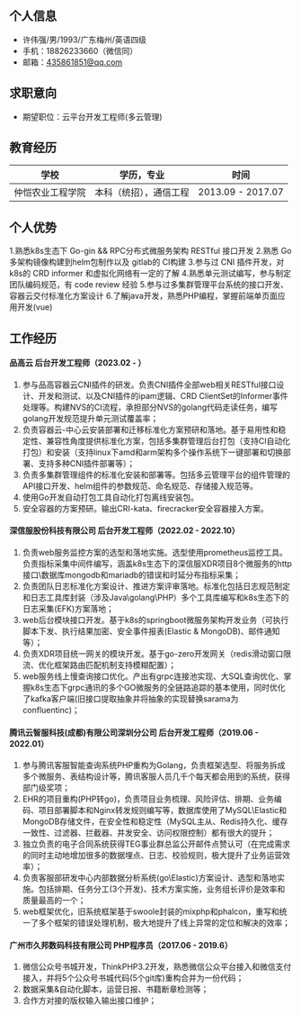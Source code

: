 ## 个人信息

- 许伟强/男/1993/广东梅州/英语四级  
- 手机：18826233660（微信同）  
- 邮箱：435861851@qq.com

## 求职意向

- 期望职位：云平台开发工程师(多云管理)

## 教育经历

| 学校         | 学历，专业     | 时间              |
| ------------ | -------------- | ----------------- |
| 仲恺农业工程学院 | 本科（统招），通信工程 | 2013.09 - 2017.07 |

## 个人优势

1.熟悉k8s生态下 Go-gin && RPC分布式微服务架构 RESTful 接口开发
2.熟悉 Go多架构镜像构建到helm包制作以及 gitlab的 CI构建
3.参与过 CNI  插件开发，对k8s的 CRD informer  和虚拟化网络有一定的了解
4.熟悉单元测试编写，参与制定团队编码规范，有 code review  经验
5.参与过多集群管理平台系统的接口开发、容器云交付标准化方案设计
6.了解java开发，熟悉PHP编程，掌握前端单页面应用开发(vue)

## 工作经历

#### 品高云 后台开发工程师（2023.02 - ）

1. 参与品高容器云CNI插件的研发。负责CNI插件全部web相关RESTful接口设计、开发和测试、以及CNI插件的ipam逻辑、CRD ClientSet的Informer事件处理等。构建NVS的CI流程，承担部分NVS的golang代码走读任务，编写golang开发规范提升单元测试覆盖率；
2. 负责容器云-中心云安装部署和迁移标准化方案预研和落地。基于易用性和稳定性、兼容性角度提供标准化方案，包括多集群管理后台打包（支持CI自动化打包）和安装（支持linux下amd和arm架构多个操作系统下一键部署和切换部署、支持多种CNI插件部署等）；
3. 负责多集群管理组件的标准化安装和部署等。包括多云管理平台的组件管理的API接口开发、helm组件的参数规范、命名规范、存储接入规范等。
4. 使用Go开发自动打包工具自动化打包离线安装包。
5. 安全容器的方案预研。输出CRI-kata、firecracker安全容器接入方案。

#### 深信服股份科技有限公司 后台开发工程师（2022.02 - 2022.10）

1. 负责web服务监控方案的选型和落地实施。选型使用prometheus监控工具。负责指标采集中间件编写，涵盖k8s生态下的深信服XDR项目8个微服务的http接口\数据库mongodb和mariadb的错误和时延分布指标采集；
2. 负责团队日志标准化方案设计、推进方案评审落地。标准化包括日志规范制定和日志工具库封装（涉及Java\golang\PHP）多个工具库编写和k8s生态下的日志采集(EFK)方案落地；
3. web后台模块接口开发。基于k8s的springboot微服务架构开发业务（可执行脚本下发、执行结果加密、安全事件报表(Elastic & MongoDB)、邮件通知等）；
4. 负责XDR项目统一网关的模块开发。基于go-zero开发网关（redis滑动窗口限流、优化框架路由匹配机制支持模糊配置）；
5. web服务线上慢查询接口优化。产出有grpc连接池实现、大SQL查询优化、掌握k8s生态下grpc通讯的多个GO微服务的全链路追踪的基本使用，同时优化了kafka客户端(旧接口提取抽象并将抽象的实现替换sarama为confluentinc)；

#### 腾讯云智服科技(成都)有限公司深圳分公司 后台开发工程师（2019.06 - 2022.01）
1. 参与腾讯客服智能查询系统PHP重构为Golang，负责框架选型、将服务拆成多个微服务、表结构设计等，腾讯客服人员几千个每天都会用到的系统，获得部门级奖项；
2. EHR的项目重构(PHP转go)，负责项目业务梳理、风险评估、排期、业务编码、项目部署脚本和Nginx转发规则编写等，数据库使用了MySQL\Elastic和MongoDB存储文件，在安全性和稳定性（MySQL主从、Redis持久化、缓存一致性、过滤器、拦截器、并发安全、访问权限控制）都有很大的提升；
3. 独立负责的电子合同系统获得TEG事业群总监公开邮件点赞认可（在完成需求的同时主动地增加很多的数据埋点、日志、校验规则，极大提升了业务运营效率）；
4. 负责客服部研发中心内部数据分析系统(go\Elastic)方案设计、选型和落地实施。包括排期、任务分工(3个开发)、技术方案实施，业务组长评价是效率和质量最高的一个；
5. web框架优化，旧系统框架基于swoole封装的mixphp和phalcon，重写和统一了多个框架的错误处理机制，极大地提升了线上异常的定位和解决的效率；

#### 广州市久邦数码科技有限公司 PHP程序员（2017.06 - 2019.6）
1. 微信公众号书城开发，ThinkPHP3.2开发，熟悉微信公众平台接入和微信支付接入，并将5个公众号书城代码(5个git库)重构合并为一份代码；
2. 数据采集&自动化脚本，运营日报、书籍断章检测等；
3. 合作方对接的版权输入输出接口维护；